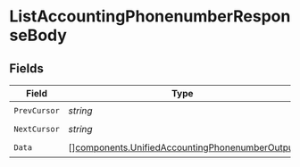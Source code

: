 # ListAccountingPhonenumberResponseBody


## Fields

| Field                                                                                                            | Type                                                                                                             | Required                                                                                                         | Description                                                                                                      |
| ---------------------------------------------------------------------------------------------------------------- | ---------------------------------------------------------------------------------------------------------------- | ---------------------------------------------------------------------------------------------------------------- | ---------------------------------------------------------------------------------------------------------------- |
| `PrevCursor`                                                                                                     | *string*                                                                                                         | :heavy_check_mark:                                                                                               | N/A                                                                                                              |
| `NextCursor`                                                                                                     | *string*                                                                                                         | :heavy_check_mark:                                                                                               | N/A                                                                                                              |
| `Data`                                                                                                           | [][components.UnifiedAccountingPhonenumberOutput](../../models/components/unifiedaccountingphonenumberoutput.md) | :heavy_check_mark:                                                                                               | N/A                                                                                                              |
